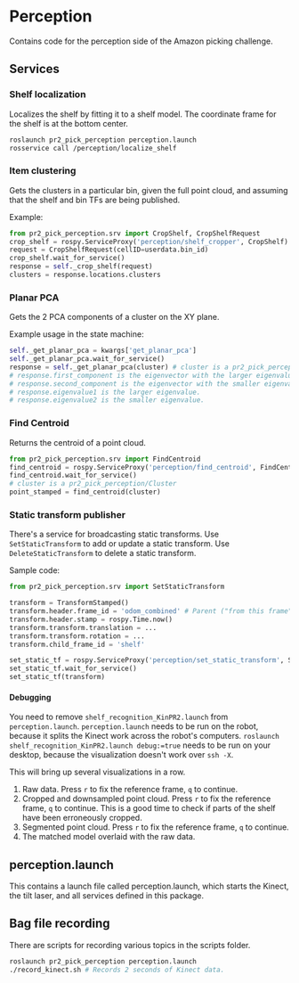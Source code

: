 # Perception
Contains code for the perception side of the Amazon picking challenge.

## Services
### Shelf localization
Localizes the shelf by fitting it to a shelf model.
The coordinate frame for the shelf is at the bottom center.
```bash
roslaunch pr2_pick_perception perception.launch
rosservice call /perception/localize_shelf
```

### Item clustering
Gets the clusters in a particular bin, given the full point cloud, and assuming that the shelf and bin TFs are being published.

Example:
```py
from pr2_pick_perception.srv import CropShelf, CropShelfRequest
crop_shelf = rospy.ServiceProxy('perception/shelf_cropper', CropShelf)
request = CropShelfRequest(cellID=userdata.bin_id)
crop_shelf.wait_for_service()
response = self._crop_shelf(request)
clusters = response.locations.clusters
```

### Planar PCA
Gets the 2 PCA components of a cluster on the XY plane.

Example usage in the state machine:
```py
self._get_planar_pca = kwargs['get_planar_pca']
self._get_planar_pca.wait_for_service()
response = self._get_planar_pca(cluster) # cluster is a pr2_pick_perception/Cluster
# response.first_component is the eigenvector with the larger eigenvalue. It is a quaternion relative to the point cloud frame.
# response.second_component is the eigenvector with the smaller eigenvalue.
# response.eigenvalue1 is the larger eigenvalue.
# response.eigenvalue2 is the smaller eigenvalue.
```

### Find Centroid
Returns the centroid of a point cloud.

```py
from pr2_pick_perception.srv import FindCentroid
find_centroid = rospy.ServiceProxy('perception/find_centroid', FindCentroid)
find_centroid.wait_for_service()
# cluster is a pr2_pick_perception/Cluster
point_stamped = find_centroid(cluster)
```

### Static transform publisher
There's a service for broadcasting static transforms.
Use `SetStaticTransform` to add or update a static transform.
Use `DeleteStaticTransform` to delete a static transform.

Sample code:
```py
from pr2_pick_perception.srv import SetStaticTransform

transform = TransformStamped()
transform.header.frame_id = 'odom_combined' # Parent ("from this frame") frame. Make sure it's a fixed frame.
transform.header.stamp = rospy.Time.now()
transform.transform.translation = ...
transform.transform.rotation = ...
transform.child_frame_id = 'shelf'

set_static_tf = rospy.ServiceProxy('perception/set_static_transform', SetStaticTransform)
set_static_tf.wait_for_service()
set_static_tf(transform)
```

#### Debugging
You need to remove `shelf_recognition_KinPR2.launch` from `perception.launch`.
`perception.launch` needs to be run on the robot, because it splits the Kinect work across the robot's computers.
`roslaunch shelf_recognition_KinPR2.launch debug:=true` needs to be run on your desktop, because the visualization doesn't work over `ssh -X`.

This will bring up several visualizations in a row.
1. Raw data. Press `r` to fix the reference frame, `q` to continue.
2. Cropped and downsampled point cloud. Press `r` to fix the reference frame, `q` to continue. This is a good time to check if parts of the shelf have been erroneously cropped.
3. Segmented point cloud. Press `r` to fix the reference frame, `q` to continue.
4. The matched model overlaid with the raw data.

## perception.launch
This contains a launch file called perception.launch, which starts the Kinect, the tilt laser, and all services defined in this package.

## Bag file recording
There are scripts for recording various topics in the scripts folder.

```bash
roslaunch pr2_pick_perception perception.launch
./record_kinect.sh # Records 2 seconds of Kinect data.
```